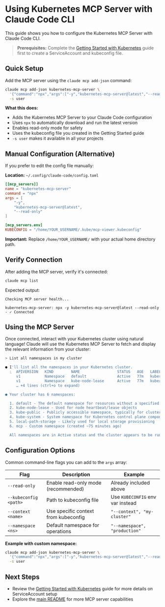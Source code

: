 # Using Kubernetes MCP Server with Claude Code CLI

This guide shows you how to configure the Kubernetes MCP Server with Claude Code CLI.

> **Prerequisites:** Complete the [Getting Started with Kubernetes](GETTING_STARTED_KUBERNETES.md) guide first to create a ServiceAccount and kubeconfig file.

## Quick Setup

Add the MCP server using the `claude mcp add-json` command:

```bash
claude mcp add-json kubernetes-mcp-server \
  '{"command":"npx","args":["-y","kubernetes-mcp-server@latest","--read-only"],"env":{"KUBECONFIG":"'${HOME}'/.kube/mcp-viewer.kubeconfig"}}' \
  -s user
```

**What this does:**
- Adds the Kubernetes MCP Server to your Claude Code configuration
- Uses `npx` to automatically download and run the latest version
- Enables read-only mode for safety
- Uses the kubeconfig file you created in the Getting Started guide
- `-s user` makes it available in all your projects

## Manual Configuration (Alternative)

If you prefer to edit the config file manually:

**Location:** `~/.config/claude-code/config.toml`

```toml
[[mcp_servers]]
name = "kubernetes-mcp-server"
command = "npx"
args = [
    "-y",
    "kubernetes-mcp-server@latest",
    "--read-only"
]

[mcp_servers.env]
KUBECONFIG = "/home/YOUR_USERNAME/.kube/mcp-viewer.kubeconfig"
```

**Important:** Replace `/home/YOUR_USERNAME/` with your actual home directory path.

## Verify Connection

After adding the MCP server, verify it's connected:

```bash
claude mcp list
```

Expected output:
```
Checking MCP server health...

kubernetes-mcp-server: npx -y kubernetes-mcp-server@latest --read-only - ✓ Connected
```

## Using the MCP Server

Once connected, interact with your Kubernetes cluster using natural language! Claude will use the Kubernetes MCP Server
to fetch and display the relevant information from your cluster:

```bash
> List all namespaces in my cluster 

● I'll list all the namespaces in your Kubernetes cluster.
  ⎿  APIVERSION   KIND        NAME                 STATUS   AGE   LABELS
     v1           Namespace   default              Active   77m   kubernetes.io/metadata.name=default
     v1           Namespace   kube-node-lease      Active   77m   kubernetes.io/metadata.name=kube-node-lease
     … +4 lines (ctrl+o to expand)

● Your cluster has 6 namespaces:

  1. default - The default namespace for resources without a specified namespace
  2. kube-node-lease - Used for node heartbeat/lease objects
  3. kube-public - Publicly accessible namespace, typically for cluster information
  4. kube-system - System namespace for Kubernetes control plane components
  5. local-path-storage - Likely used for local storage provisioning
  6. mcp - Custom namespace (created ~75 minutes ago)

  All namespaces are in Active status and the cluster appears to be running for about 77 minutes.
```

## Configuration Options

Common command-line flags you can add to the `args` array:

| Flag | Description | Example |
|------|-------------|---------|
| `--read-only` | Enable read-only mode (recommended) | Already included above |
| `--kubeconfig <path>` | Path to kubeconfig file | Use `KUBECONFIG` env var instead |
| `--context <name>` | Use specific context from kubeconfig | `"--context", "my-cluster"` |
| `--namespace <ns>` | Default namespace for operations | `"--namespace", "production"` |

**Example with custom namespace:**

```bash
claude mcp add-json kubernetes-mcp-server \
  '{"command":"npx","args":["-y","kubernetes-mcp-server@latest","--read-only","--namespace","production"],"env":{"KUBECONFIG":"'${HOME}'/.kube/mcp-viewer.kubeconfig"}}' \
  -s user
```

## Next Steps

- Review the [Getting Started with Kubernetes](GETTING_STARTED_KUBERNETES.md) guide for more details on ServiceAccount setup
- Explore the [main README](../README.md) for more MCP server capabilities
